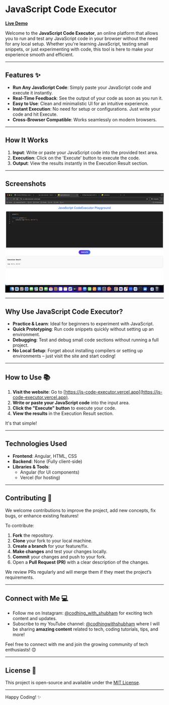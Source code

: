 # JavaScript Code Executor

**[Live Demo](https://js-code-executor.vercel.app)**

Welcome to the **JavaScript Code Executor**, an online platform that allows you to run and test any JavaScript code in your browser without the need for any local setup. Whether you're learning JavaScript, testing small snippets, or just experimenting with code, this tool is here to make your experience smooth and efficient.

---

## Features ✨

- **Run Any JavaScript Code**: Simply paste your JavaScript code and execute it instantly.
- **Real-Time Feedback**: See the output of your code as soon as you run it.
- **Easy to Use**: Clean and minimalistic UI for an intuitive experience.
- **Instant Execution**: No need for setup or configurations. Just write your code and hit Execute.
- **Cross-Browser Compatible**: Works seamlessly on modern browsers.

---

## How It Works 

1. **Input**: Write or paste your JavaScript code into the provided text area.
2. **Execution**: Click on the 'Execute' button to execute the code.
3. **Output**: View the results instantly in the Execution Result section.

---

## Screenshots

![JavaScript Code Executor](screenshot.png)

---

## Why Use JavaScript Code Executor?

- **Practice & Learn**: Ideal for beginners to experiment with JavaScript.
- **Quick Prototyping**: Run code snippets quickly without setting up an environment.
- **Debugging**: Test and debug small code sections without running a full project.
- **No Local Setup**: Forget about installing compilers or setting up environments – just visit the site and start coding!

---

## How to Use 📚

1. **Visit the website**: Go to [https://js-code-executor.vercel.app](https://js-code-executor.vercel.app).
2. **Write or paste your JavaScript code** into the input area.
3. **Click the "Execute" button** to execute your code.
4. **View the results** in the Execution Result section.

It's that simple!

---

## Technologies Used

- **Frontend**: Angular, HTML, CSS
- **Backend**: None (Fully client-side)
- **Libraries & Tools**: 
  - Angular (for UI components)
  - Vercel (for hosting)

---

## Contributing 🤝

We welcome contributions to improve the project, add new concepts, fix bugs, or enhance existing features!

To contribute:

1. **Fork** the repository.
2. **Clone** your fork to your local machine.
3. **Create a branch** for your feature/fix.
4. **Make changes** and test your changes locally.
5. **Commit** your changes and push to your fork.
6. Open a **Pull Request (PR)** with a clear description of the changes.

We review PRs regularly and will merge them if they meet the project’s requirements.

---

## Connect with Me 💻

- Follow me on Instagram: [@codhing_with_shubham](https://www.instagram.com/codhing_with_shubham) for exciting tech content and updates.
- Subscribe to my YouTube channel: [@codhingwithshubham](https://www.youtube.com/@codhingwithshubham) where I will be sharing **amazing content** related to tech, coding tutorials, tips, and more!

Feel free to connect with me and join the growing community of tech enthusiasts! 😊

---

## License 📄

This project is open-source and available under the [MIT License](LICENSE).

---

Happy Coding! ✨
